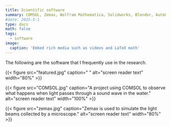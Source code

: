 ```yaml
---
title: Scientific software
summary: COMSOL, Zemax, Wolfram Mathematica, Solidworks, Blender, AutoCAD, Illustrator
#date: 2025-5-1
type: docs
math: false
tags:
  - software
image:
  caption: 'Embed rich media such as videos and LaTeX math'
---
```


The following are the software that I frequently use in the research.

{{< figure src="featured.jpg" caption=" " alt="screen reader text" width="80%" >}}

{{< figure src="COMSOL.jpg" caption="A project using COMSOL to observe what happens when light passes through a sound wave in the water." alt="screen reader text" width="100%" >}}

{{< figure src="zemax.jpg" caption="Zemax is used to simulate the light beams collected by a microscope." alt="screen reader text" width="80%" >}}